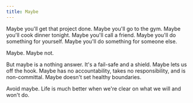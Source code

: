 ```yaml
---
title: Maybe
---
```


Maybe you'll get that project done. Maybe you'll go to the gym. Maybe you'll cook dinner tonight. Maybe you'll call a friend. Maybe you'll do something for yourself. Maybe you'll do something for someone else.

Maybe. Maybe not.

But maybe is a nothing answer. It's a fail-safe and a shield. Maybe lets us off the hook. Maybe has no accountability, takes no responsibility, and is non-committal. Maybe doesn't set healthy boundaries.

Avoid maybe. Life is much better when we're clear on what we will and won't do.
